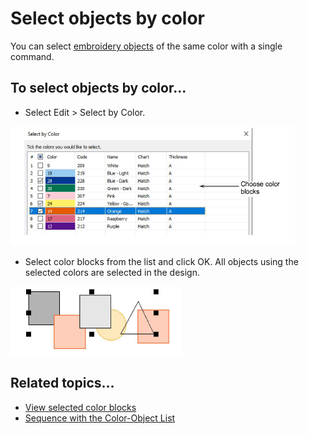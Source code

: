 # Select objects by color

You can select [embroidery objects](../../glossary/glossary#embroidery-objects) of the same color with a single command.

## To select objects by color...

- Select Edit > Select by Color.

![combine00034.png](assets/combine00034.png)

- Select color blocks from the list and click OK. All objects using the selected colors are selected in the design.

![combine00037.png](assets/combine00037.png)

## Related topics...

- [View selected color blocks](../../Basics/view/View_selected_color_blocks)
- [Sequence with the Color-Object List](Sequence_with_the_Color-Object_List)
